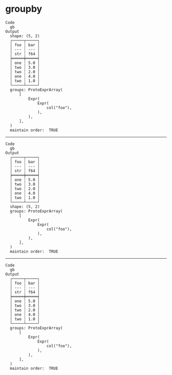 # groupby

    Code
      gb
    Output
      shape: (5, 2)
      ┌─────┬─────┐
      │ foo ┆ bar │
      │ --- ┆ --- │
      │ str ┆ f64 │
      ╞═════╪═════╡
      │ one ┆ 5.0 │
      │ two ┆ 3.0 │
      │ two ┆ 2.0 │
      │ one ┆ 4.0 │
      │ two ┆ 1.0 │
      └─────┴─────┘
      groups: ProtoExprArray(
          [
              Expr(
                  Expr(
                      col("foo"),
                  ),
              ),
          ],
      )
      maintain order:  TRUE

---

    Code
      gb
    Output
      ┌─────┬─────┐
      │ foo ┆ bar │
      │ --- ┆ --- │
      │ str ┆ f64 │
      ╞═════╪═════╡
      │ one ┆ 5.0 │
      │ two ┆ 3.0 │
      │ two ┆ 2.0 │
      │ one ┆ 4.0 │
      │ two ┆ 1.0 │
      └─────┴─────┘
      shape: (5, 2)
      groups: ProtoExprArray(
          [
              Expr(
                  Expr(
                      col("foo"),
                  ),
              ),
          ],
      )
      maintain order:  TRUE

---

    Code
      gb
    Output
      ┌─────┬─────┐
      │ foo ┆ bar │
      │ --- ┆ --- │
      │ str ┆ f64 │
      ╞═════╪═════╡
      │ one ┆ 5.0 │
      │ two ┆ 3.0 │
      │ two ┆ 2.0 │
      │ one ┆ 4.0 │
      │ two ┆ 1.0 │
      └─────┴─────┘
      groups: ProtoExprArray(
          [
              Expr(
                  Expr(
                      col("foo"),
                  ),
              ),
          ],
      )
      maintain order:  TRUE

